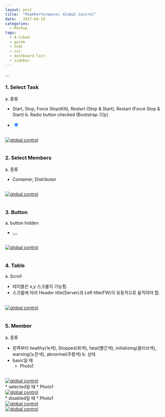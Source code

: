 ```yaml
---
layout: post
title:  "PeakPerformance: Global Control"
date:   2017-04-18
categories:
  - Markup
tags:
  - A-Cubed
  - guide
  - html
  - css
  - dashboard list
  - sidebar
---
```


...

### 1. Select Task

a. 종류

  * Start, Stop, Force Stop(Kill), Restart (Stop & Start), Restart (Force Stop & Start)
b. Radio button checked (Bootstrap 기능)

   * <input type="radio" name="inlineRadioOptions" id="inlineRadio1" class="a3-status-start" value="option1" checked>
<br>
<a href="{{ site.url }}/images/works/20170418/image-1.png"><img src="{{ site.url }}/images/works/20170418/image-1.png" alt="global control"></a>
<br>
<br>

### 2. Select Members
a. 종류
  * Container, Distributor
<br>
<a href="{{ site.url }}/images/works/20170418/image-2.png"><img src="{{ site.url }}/images/works/20170418/image-2.png" alt="global control"></a>
<br>
<br>

### 3. Button
a. button hidden
  * <button type="button" class="btn btn-default fw-btn-start hidden"><i class="fa fa-play" aria-hidden="true"></i></button>
  <br>
<a href="{{ site.url }}/images/works/20170418/image-3.png"><img src="{{ site.url }}/images/works/20170418/image-3.png" alt="global control"></a>
<br>
<br>

### 4. Table
a. Scroll
  * 테이블은 x,y 스크롤이 가능함.
  * 스크롤에 따라 Header title(Server)과 Left title(FW)이 유동적으로 움직여야 함.
<br>
<a href="{{ site.url }}/images/works/20170418/image-4.png"><img src="{{ site.url }}/images/works/20170418/image-4.png" alt="global control"></a>
<br>
<br>

### 5. Member
a. 종류
  * 왼쪽부터 healthy(녹색), Stopped(회색), fatal(빨간색), initializing(올리브색), warning(노란색), abnormal(주황색)
b. 상태
  * basic일 때
    * <span class="label label-healthy">Photo1</span>
<br>
<a href="{{ site.url }}/images/works/20170418/image-5.png"><img src="{{ site.url }}/images/works/20170418/image-5.png" alt="global control"></a>
<br>
  * selected일 때
    * <span class="label label-healthy selected">Photo1</span>
<br>
<a href="{{ site.url }}/images/works/20170418/image-6.png"><img src="{{ site.url }}/images/works/20170418/image-6.png" alt="global control"></a>
<br>
  * disabled일 때
    * <span class="label label-healthy disabled">Photo1</span>
<br>
<a href="{{ site.url }}/images/works/20170418/image-7.png"><img src="{{ site.url }}/images/works/20170418/image-7.png" alt="global control"></a>
<br>
<a href="{{ site.url }}/images/works/20170418/image-8.png"><img src="{{ site.url }}/images/works/20170418/image-8.png" alt="global control"></a>